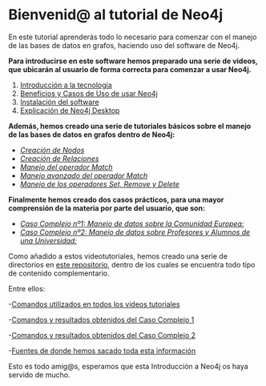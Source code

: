 # Bienvenid@ al tutorial de Neo4j

En este tutorial aprenderás todo lo necesario para comenzar con el manejo de las bases de datos en grafos, haciendo uso del software de Neo4j.

**Para introducirse en este software hemos preparado una serie de videos, que ubicarán al usuario de forma correcta para comenzar a usar Neo4j.**
1. [Introducción a la tecnología](https://www.youtube.com/watch?v=PgypzLFFUf8&t=2s)
2. [Beneficios y Casos de Uso de usar Neo4j](https://www.youtube.com/watch?v=zdFK9-HBczg&t=4s)
3. [Instalación del software](https://www.youtube.com/watch?v=r6jJe8mlkEA&feature=youtu.be)
4. [Explicación de Neo4j Desktop](https://www.youtube.com/watch?v=Wn5qooV5TXc)

**Además, hemos creado una serie de tutoriales básicos sobre el manejo de las bases de datos en grafos dentro de Neo4j:**
- [_Creación de Nodos_](https://www.youtube.com/watch?v=c1hnpqyc1qY&feature=youtu.be)
- [_Creación de Relaciones_](https://www.youtube.com/watch?v=UrUPhNzRMQE&feature=youtu.be)
- [_Manejo del operador Match_](https://www.youtube.com/watch?v=UaQ3jn0Rzvk&t=1s)
- [_Manejo avanzado del operador Match_](https://www.youtube.com/watch?v=Vl6-5cWz6ig&t=11s)
- [_Manejo de los operadores Set, Remove y Delete_](https://www.youtube.com/watch?v=F2CfkPZf-5s&t=6s)

**Finalmente hemos creado dos casos prácticos, para una mayor comprensión de la materia por parte del usuario, que son:**
- [_Caso Complejo nº1: Manejo de datos sobre la Comunidad Europea:_](https://youtu.be/8tQAAaEsb8s)
- [_Caso Complejo nº2: Manejo de datos sobre Profesores y Alumnos de una Universidad:_](https://www.youtube.com/watch?v=Y7uR_D9YCmk&feature=youtu.be)


Como añadido a estos videotutoriales, hemos creado una serie de directorios en [este repositorio](https://github.com/PW-Neo4j-Isa-Pablo/Neo4j), dentro de los cuales se encuentra todo tipo de contenido complementario.

Entre ellos: 

-[Comandos utilizados en todos los videos tutoriales](https://github.com/PW-Neo4j-Isa-Pablo/Neo4j/blob/master/Documento_De_Comandos.pdf)

-[Comandos y resultados obtenidos del Caso Complejo 1](https://github.com/PW-Neo4j-Isa-Pablo/Neo4j/blob/master/Ejercicios/Casos_Complejos/2_Comunidad_Europea/Comandos_Comunidad_Europea.pdf)

-[Comandos y resultados obtenidos del Caso Complejo 2](https://github.com/PW-Neo4j-Isa-Pablo/Neo4j/blob/master/Ejercicios/Casos_Complejos/2_Profesores_Alumnos/Comandos_Profesores_Alumnos.pdf)

-[Fuentes de donde hemos sacado toda esta información](https://github.com/PW-Neo4j-Isa-Pablo/Neo4j/blob/master/Bibliografia.pdf)

Esto es todo amig@s, esperamos que esta Introducción a Neo4j os haya servido de mucho.
